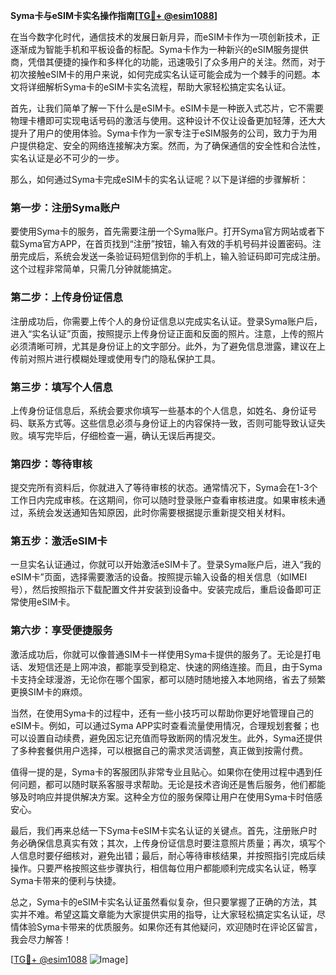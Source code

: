 **Syma卡与eSIM卡实名操作指南[[TG💪+ @esim1088](https://t.me/s/esim1088)]**

在当今数字化时代，通信技术的发展日新月异，而eSIM卡作为一项创新技术，正逐渐成为智能手机和平板设备的标配。Syma卡作为一种新兴的eSIM服务提供商，凭借其便捷的操作和多样化的功能，迅速吸引了众多用户的关注。然而，对于初次接触eSIM卡的用户来说，如何完成实名认证可能会成为一个棘手的问题。本文将详细解析Syma卡的eSIM卡实名流程，帮助大家轻松搞定实名认证。

首先，让我们简单了解一下什么是eSIM卡。eSIM卡是一种嵌入式芯片，它不需要物理卡槽即可实现电话号码的激活与使用。这种设计不仅让设备更加轻薄，还大大提升了用户的使用体验。Syma卡作为一家专注于eSIM服务的公司，致力于为用户提供稳定、安全的网络连接解决方案。然而，为了确保通信的安全性和合法性，实名认证是必不可少的一步。

那么，如何通过Syma卡完成eSIM卡的实名认证呢？以下是详细的步骤解析：

### **第一步：注册Syma账户**
要使用Syma卡的服务，首先需要注册一个Syma账户。打开Syma官方网站或者下载Syma官方APP，在首页找到“注册”按钮，输入有效的手机号码并设置密码。注册完成后，系统会发送一条验证码短信到你的手机上，输入验证码即可完成注册。这个过程非常简单，只需几分钟就能搞定。

### **第二步：上传身份证信息**
注册成功后，你需要上传个人的身份证信息以完成实名认证。登录Syma账户后，进入“实名认证”页面，按照提示上传身份证正面和反面的照片。注意，上传的照片必须清晰可辨，尤其是身份证上的文字部分。此外，为了避免信息泄露，建议在上传前对照片进行模糊处理或使用专门的隐私保护工具。

### **第三步：填写个人信息**
上传身份证信息后，系统会要求你填写一些基本的个人信息，如姓名、身份证号码、联系方式等。这些信息必须与身份证上的内容保持一致，否则可能导致认证失败。填写完毕后，仔细检查一遍，确认无误后再提交。

### **第四步：等待审核**
提交完所有资料后，你就进入了等待审核的状态。通常情况下，Syma会在1-3个工作日内完成审核。在这期间，你可以随时登录账户查看审核进度。如果审核未通过，系统会发送通知告知原因，此时你需要根据提示重新提交相关材料。

### **第五步：激活eSIM卡**
一旦实名认证通过，你就可以开始激活eSIM卡了。登录Syma账户后，进入“我的eSIM卡”页面，选择需要激活的设备。按照提示输入设备的相关信息（如IMEI号），然后按照指示下载配置文件并安装到设备中。安装完成后，重启设备即可正常使用eSIM卡。

### **第六步：享受便捷服务**
激活成功后，你就可以像普通SIM卡一样使用Syma卡提供的服务了。无论是打电话、发短信还是上网冲浪，都能享受到稳定、快速的网络连接。而且，由于Syma卡支持全球漫游，无论你在哪个国家，都可以随时随地接入本地网络，省去了频繁更换SIM卡的麻烦。

当然，在使用Syma卡的过程中，还有一些小技巧可以帮助你更好地管理自己的eSIM卡。例如，可以通过Syma APP实时查看流量使用情况，合理规划套餐；也可以设置自动续费，避免因忘记充值而导致断网的情况发生。此外，Syma还提供了多种套餐供用户选择，可以根据自己的需求灵活调整，真正做到按需付费。

值得一提的是，Syma卡的客服团队非常专业且贴心。如果你在使用过程中遇到任何问题，都可以随时联系客服寻求帮助。无论是技术咨询还是售后服务，他们都能够及时响应并提供解决方案。这种全方位的服务保障让用户在使用Syma卡时倍感安心。

最后，我们再来总结一下Syma卡eSIM卡实名认证的关键点。首先，注册账户时务必确保信息真实有效；其次，上传身份证信息时要注意照片质量；再次，填写个人信息时要仔细核对，避免出错；最后，耐心等待审核结果，并按照指引完成后续操作。只要严格按照这些步骤执行，相信每位用户都能顺利完成实名认证，畅享Syma卡带来的便利与快捷。

总之，Syma卡的eSIM卡实名认证虽然看似复杂，但只要掌握了正确的方法，其实并不难。希望这篇文章能为大家提供实用的指导，让大家轻松搞定实名认证，尽情体验Syma卡带来的优质服务。如果你还有其他疑问，欢迎随时在评论区留言，我会尽力解答！

[[TG💪+ @esim1088](https://t.me/s/esim1088) ![Image](https://i.postimg.cc/4NQfJmqS/Snipaste-2025-05-13-00-14-12.png)]